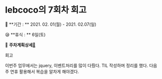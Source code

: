 # lebcoco의 7회차 회고

:date: **기간 : ** 2021. 02. 01(월) - 2021. 02.07(일)

:sleepy: **휴식 : ** 6일(토)

:bookmark: **주차계획상세**[:eyes:](https://github.com/jandifarm/starsJandi)



회고

이번주 업무에서는 jquery, 이벤트처리를 많이 다뤘다. TIL 작성하며 정리를 했다. 다음주 연휴 활용해서 복습을 알차게 해야겠다. 

